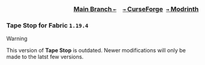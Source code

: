 ### <p align=right>[Main Branch `←`](https://github.com/KessokuTeaTime/Tape-Stop)&emsp;[`→` CurseForge](https://www.curseforge.com/minecraft/mc-mods/tapestop)&ensp;[`→` Modrinth](https://modrinth.com/mod/tape-stop)</p>

### Tape Stop for Fabric `1.19.4`

> [!WARNING]
> This version of **Tape Stop** is outdated. Newer modifications will only be made to the latst few versions.
